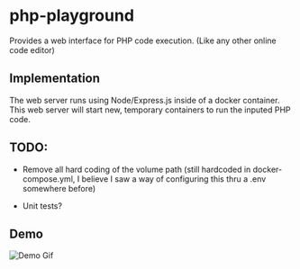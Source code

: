 # php-playground

Provides a web interface for PHP code execution. (Like any other online code editor)

## Implementation

The web server runs using Node/Express.js inside of a docker container. This web server will start new, temporary containers to run the inputed PHP code.

## TODO:

* Remove all hard coding of the volume path (still hardcoded in docker-compose.yml, I believe I saw a way of configuring this thru a .env somewhere before)

* Unit tests?

## Demo

![Demo Gif](https://thumbs.gfycat.com/DeadlyForsakenDogwoodclubgall-max-1mb.gif)

